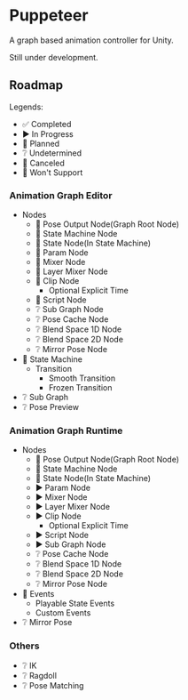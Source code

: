 # Puppeteer

A graph based animation controller for Unity.

Still under development.


## Roadmap

Legends:
- 󠀥✅ Completed
- ▶️ In Progress
- 📅 Planned
- ❔ Undetermined
- 🔘 Canceled
- 🚫 Won't Support


### Animation Graph Editor

- Nodes
    - 📅 Pose Output Node(Graph Root Node)
    - 📅 State Machine Node
    - 📅 State Node(In State Machine)
    - 📅 Param Node
    - 📅 Mixer Node
    - 📅 Layer Mixer Node
    - 📅 Clip Node
        - Optional Explicit Time
    - 📅 Script Node
    - ❔ Sub Graph Node
    - ❔ Pose Cache Node
    - ❔ Blend Space 1D Node
    - ❔ Blend Space 2D Node
    - ❔ Mirror Pose Node
- 📅 State Machine
    - Transition
        - Smooth Transition
        - Frozen Transition
- ❔ Sub Graph
- ❔ Pose Preview


### Animation Graph Runtime

- Nodes
    - 📅 Pose Output Node(Graph Root Node)
    - 📅 State Machine Node
    - 📅 State Node(In State Machine)
    - ▶️ Param Node
    - ▶️ Mixer Node
    - ▶️ Layer Mixer Node
    - ▶️ Clip Node
        - Optional Explicit Time
    - ▶️ Script Node
    - ▶️ Sub Graph Node
    - ❔ Pose Cache Node
    - ❔ Blend Space 1D Node
    - ❔ Blend Space 2D Node
    - ❔ Mirror Pose Node
- 📅 Events
    - Playable State Events
    - Custom Events
- ❔ Mirror Pose


### Others

- ❔ IK
- ❔ Ragdoll
- ❔ Pose Matching
